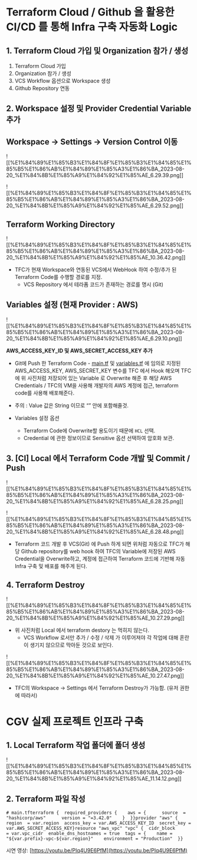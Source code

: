   

# Terraform Cloud / Github 을 활용한 CI/CD 를 통해 Infra 구축 자동화 Logic

  

## 1. Terraform Cloud 가입 및 Organization 참가 / 생성

1. Terraform Cloud 가입
2. Organization 참가 / 생성
3. VCS Workflow 옵션으로 Workspace 생성
4. Github Repository 연동

  

## 2. Workspace 설정 및 Provider Credential Variable 추가

## Workspace → Settings → Version Control 이동

![[%E1%84%89%E1%85%B3%E1%84%8F%E1%85%B3%E1%84%85%E1%85%B5%E1%86%AB%E1%84%89%E1%85%A3%E1%86%BA_2023-08-20_%E1%84%8B%E1%85%A9%E1%84%92%E1%85%AE_6.29.39.png]]

![[%E1%84%89%E1%85%B3%E1%84%8F%E1%85%B3%E1%84%85%E1%85%B5%E1%86%AB%E1%84%89%E1%85%A3%E1%86%BA_2023-08-20_%E1%84%8B%E1%85%A9%E1%84%92%E1%85%AE_6.29.52.png]]

  

  

## Terraform Working Directory

![[%E1%84%89%E1%85%B3%E1%84%8F%E1%85%B3%E1%84%85%E1%85%B5%E1%86%AB%E1%84%89%E1%85%A3%E1%86%BA_2023-08-20_%E1%84%8B%E1%85%A9%E1%84%92%E1%85%AE_10.36.42.png]]

- TFC가 현재 Workspace와 연동된 VCS에서 WebHook 하여 수정/추가 된 Terraform Code를 수행할 경로를 지정.
    - VCS Repository 에서 테라폼 코드가 존재하는 경로를 명시 (Git)

  

## Variables 설정 (현재 Provider : AWS)

![[%E1%84%89%E1%85%B3%E1%84%8F%E1%85%B3%E1%84%85%E1%85%B5%E1%86%AB%E1%84%89%E1%85%A3%E1%86%BA_2023-08-20_%E1%84%8B%E1%85%A9%E1%84%92%E1%85%AE_6.29.10.png]]

**AWS_ACCESS_KEY_ID 및 AWS_SECRET_ACCESS_KEY 추가**

- Git에 Push 한 Terraform Code - [main.tf](http://main.tf) 및 [variables.tf](http://variables.tf) 에 임의로 지정된 AWS_ACCESS_KEY, AWS_SECRET_KEY 변수를 TFC 에서 Hook 해오며 TFC에 위 사진처럼 저장되어 있는 Variable 로 Overwrite 해준 후 해당 AWS Credentials / TFC의 VM을 사용해 개발자의 AWS 계정에 접근, terraform code를 사용해 배포해준다.
- 주의 : Value 값은 String 이므로 “” 안에 포함해줄것.
- Variables 설정 옵션
    
    - Terraform Code에 Overwrite할 용도이기 때문에 `HCL` 선택.
    - Credential 에 관한 정보이므로 Sensitive 옵션 선택하여 암호화 보관.
    
      
    

  

  

## 3. [CI] Local 에서 Terraform Code 개발 및 Commit / Push

![[%E1%84%89%E1%85%B3%E1%84%8F%E1%85%B3%E1%84%85%E1%85%B5%E1%86%AB%E1%84%89%E1%85%A3%E1%86%BA_2023-08-20_%E1%84%8B%E1%85%A9%E1%84%92%E1%85%AE_6.28.25.png]]

![[%E1%84%89%E1%85%B3%E1%84%8F%E1%85%B3%E1%84%85%E1%85%B5%E1%86%AB%E1%84%89%E1%85%A3%E1%86%BA_2023-08-20_%E1%84%8B%E1%85%A9%E1%84%92%E1%85%AE_6.28.48.png]]

- Terraform 코드 개발 후 VCS(Git) 에 Push 하게 되면 위처럼 자동으로 TFC가 해당 Github repository를 web hook 하여 TFC의 Variable에 저장된 AWS Credential을 Overwrite하고, 계정에 접근하여 Terraform 코드에 기반해 자동 Infra 구축 및 배포를 해주게 된다.

  

## 4. Terraform Destroy

![[%E1%84%89%E1%85%B3%E1%84%8F%E1%85%B3%E1%84%85%E1%85%B5%E1%86%AB%E1%84%89%E1%85%A3%E1%86%BA_2023-08-20_%E1%84%8B%E1%85%A9%E1%84%92%E1%85%AE_10.27.29.png]]

- 위 사진처럼 Local 에서 terraform destory 는 먹히지 않는다.
    - VCS Workflow 로서만 추가 / 수정 / 삭제 가 이루어져야 각 작업에 대해 혼란이 생기지 않으므로 막아둔 것으로 보인다.

  

![[%E1%84%89%E1%85%B3%E1%84%8F%E1%85%B3%E1%84%85%E1%85%B5%E1%86%AB%E1%84%89%E1%85%A3%E1%86%BA_2023-08-20_%E1%84%8B%E1%85%A9%E1%84%92%E1%85%AE_10.27.47.png]]

- TFC의 Workspace → Settings 에서 Terraform Destroy가 가능함. (유저 권한에 따라서)

  

  

# CGV 실제 프로젝트 인프라 구축

## 1. Local Terraform 작업 폴더에 폴더 생성

![[%E1%84%89%E1%85%B3%E1%84%8F%E1%85%B3%E1%84%85%E1%85%B5%E1%86%AB%E1%84%89%E1%85%A3%E1%86%BA_2023-08-20_%E1%84%8B%E1%85%A9%E1%84%92%E1%85%AE_11.14.12.png]]

  

## 2. Terraform 파일 작성

```
# main.tfterraform {  required_providers {    aws = {      source  = "hashicorp/aws"      version = "=3.42.0"    }  }}provider "aws" {  region  = var.region  access_key = var.AWS_ACCESS_KEY_ID  secret_key = var.AWS_SECRET_ACCESS_KEY}resource "aws_vpc" "vpc" {  cidr_block           = var.vpc_cidr  enable_dns_hostnames = true  tags = {    name = "${var.prefix}-vpc-${var.region}"    environment = "Production"  }}
```

  

시연 영상: [https://youtu.be/PIq4U9E6PfM](https://youtu.be/PIq4U9E6PfM)